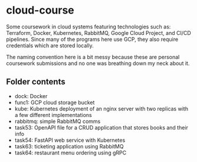 # cloud-course

Some coursework in cloud systems featuring technologies such as: Terraform, Docker, Kubernetes, RabbitMQ, Google Cloud Project, and CI/CD pipelines. Since many of the programs here use GCP, they also require credentials which are stored locally.

The naming convention here is a bit messy because these are personal coursework submissions and no one was breathing down my neck about it.

## Folder contents

- dock: Docker
- func1: GCP cloud storage bucket
- kube: Kubernetes deployment of an nginx server with two replicas with a few different implementations
- rabbitmq: simple RabbitMQ comms
- task53: OpenAPI file for a CRUD application that stores books and their info
- task54: FastAPI web service with Kubernetes
- task63: ticketing application using RabbitMQ
- task64: restaurant menu ordering using gRPC

